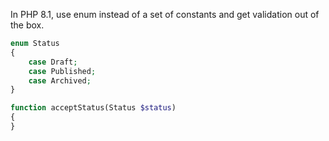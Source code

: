 In PHP 8.1, use enum instead of a set of constants and get validation out of the box.

```php
enum Status
{
    case Draft;
    case Published;
    case Archived;
}

function acceptStatus(Status $status)
{
}
```

